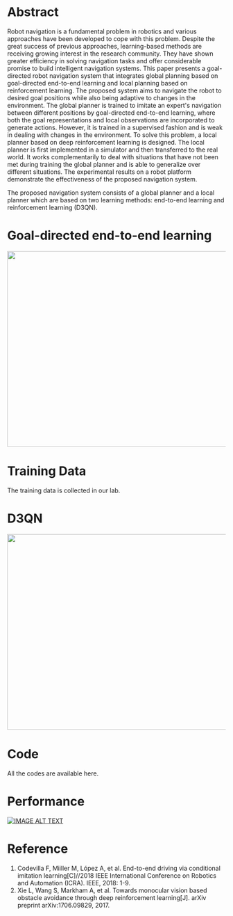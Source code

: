 Abstract
========

Robot navigation is a fundamental problem in robotics and various approaches have been developed to cope with this problem. Despite the great success of previous approaches, learning-based methods are receiving growing interest in the research community. They have shown greater efficiency in solving navigation tasks and offer considerable promise to build intelligent navigation systems. This paper presents a goal-directed robot navigation system that integrates global planning based on goal-directed end-to-end learning and local planning based on reinforcement learning. The proposed system aims to navigate the robot to desired goal positions while also being adaptive to changes in the environment. The global planner is trained to imitate an expert's navigation between different positions by goal-directed end-to-end learning, where both the goal representations and local observations are incorporated to generate actions. However, it is trained in a supervised fashion and is weak in dealing with changes in the environment. To solve this problem, a local planner based on deep reinforcement learning is designed. The local planner is first implemented in a simulator and then transferred to the real world. It works complementarily to deal with situations that have not been met during training the global planner and is able to generalize over different situations. The experimental results on a robot platform demonstrate the effectiveness of the proposed navigation system.


The proposed navigation system consists of a global planner and a local planner which are based on two learning methods: end-to-end learning and reinforcement learning (D3QN).

Goal-directed end-to-end learning
========

<img src="https://github.com/xiaomaozhou26/Towards-Goal-Directed-Navigation-Through-Combining-Learning-Based-Global-and-Local-Planners/blob/master/vgg_action1.jpg"  width="720" height="450">

Training Data 
========
The training data is collected in our lab.

D3QN
========
<img src="https://github.com/xiaomaozhou26/Towards-Goal-Directed-Navigation-Through-Combining-Learning-Based-Global-and-Local-Planners/blob/master/ddqn1.jpg"  width="920" height="450">

Code
========
All the codes are available here.

Performance
========
[![IMAGE ALT TEXT](http://img.youtube.com/vi/B8KzscJVUZc/0.jpg)](https://www.youtube.com/watch?v=B8KzscJVUZc "CameraMaster")


Reference
========
1. Codevilla F, Miiller M, López A, et al. End-to-end driving via conditional imitation learning[C]//2018 IEEE International Conference on Robotics and Automation (ICRA). IEEE, 2018: 1-9.
2. Xie L, Wang S, Markham A, et al. Towards monocular vision based obstacle avoidance through deep reinforcement learning[J]. arXiv preprint arXiv:1706.09829, 2017.

